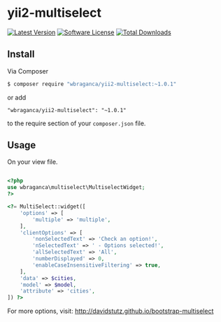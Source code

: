 # yii2-multiselect

[![Latest Version](https://img.shields.io/github/release/wbraganca/yii2-multiselect.svg?style=flat-square)](https://github.com/wbraganca/yii2-multiselect/releases)
[![Software License](http://img.shields.io/badge/license-BSD3-brightgreen.svg?style=flat-square)](LICENSE.md)
[![Total Downloads](https://img.shields.io/packagist/dt/wbraganca/yii2-multiselect.svg?style=flat-square)](https://packagist.org/packages/wbraganca/yii2-multiselect)


## Install

Via Composer

```bash
$ composer require "wbraganca/yii2-multiselect:~1.0.1"
```

or add

```
"wbraganca/yii2-multiselect": "~1.0.1"
```

to the require section of your `composer.json` file.


## Usage

On your view file.

```php

<?php
use wbraganca\multiselect\MultiselectWidget;
?>

<?= MultiSelect::widget([
    'options' => [
        'multiple' => 'multiple',
    ],
    'clientOptions' => [
        'nonSelectedText' => 'Check an option!',
        'nSelectedText' => ' - Options selected!',
        'allSelectedText' => 'All',
        'numberDisplayed' => 0,
        'enableCaseInsensitiveFiltering' => true,
    ],
    'data' => $cities,
    'model' => $model,
    'attribute' => 'cities',
]) ?>

```

For more options, visit: http://davidstutz.github.io/bootstrap-multiselect
